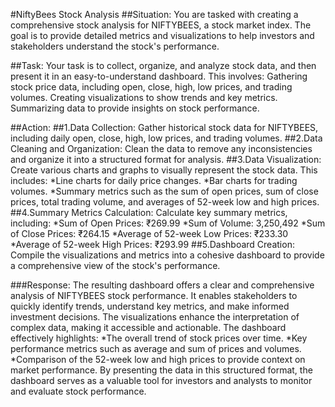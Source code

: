 #NiftyBees Stock Analysis
##Situation:
You are tasked with creating a comprehensive stock analysis for NIFTYBEES, a stock market index. The goal is to provide detailed metrics and visualizations to help investors and stakeholders understand the stock's performance.

##Task:
Your task is to collect, organize, and analyze stock data, and then present it in an easy-to-understand dashboard.
This involves:
Gathering stock price data, including open, close, high, low prices, and trading volumes.
Creating visualizations to show trends and key metrics.
Summarizing data to provide insights on stock performance.

##Action:
##1.Data Collection:
Gather historical stock data for NIFTYBEES, including daily open, close, high, low prices, and trading volumes.
##2.Data Cleaning and Organization: Clean the data to remove any inconsistencies and organize it into a structured format for analysis.
##3.Data Visualization: Create various charts and graphs to visually represent the stock data. This includes:
*Line charts for daily price changes.
*Bar charts for trading volumes.
*Summary metrics such as the sum of open prices, sum of close prices, total trading volume, and averages of 52-week low and high prices.
##4.Summary Metrics Calculation: Calculate key summary metrics, including:
*Sum of Open Prices: ₹269.99
*Sum of Volume: 3,250,492
*Sum of Close Prices: ₹264.15
*Average of 52-week Low Prices: ₹233.30
*Average of 52-week High Prices: ₹293.99
##5.Dashboard Creation: Compile the visualizations and metrics into a cohesive dashboard to provide a comprehensive view of the stock's performance.

###Response:
The resulting dashboard offers a clear and comprehensive analysis of NIFTYBEES stock performance. It enables stakeholders to quickly identify trends, understand key metrics, and make informed investment decisions. The visualizations enhance the interpretation of complex data, making it accessible and actionable.
The dashboard effectively highlights:
*The overall trend of stock prices over time.
*Key performance metrics such as average and sum of prices and volumes.
*Comparison of the 52-week low and high prices to provide context on market performance.
By presenting the data in this structured format, the dashboard serves as a valuable tool for investors and analysts to monitor and evaluate stock performance.
